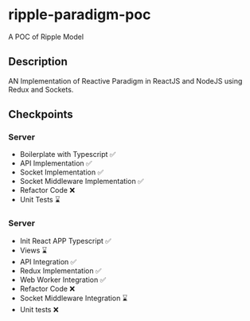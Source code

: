# ripple-paradigm-poc
A POC of Ripple Model

## Description
AN Implementation of Reactive Paradigm in ReactJS and NodeJS using Redux and Sockets.


## Checkpoints

### Server

- Boilerplate with Typescript  ✅
- API Implementation  ✅
- Socket Implementation  ✅
- Socket Middleware Implementation  ✅
- Refactor Code ❌  
- Unit Tests ⌛

### Server

- Init React APP Typescript ✅
- Views ⌛
- API Integration ✅
- Redux Implementation ✅
- Web Worker Integration ✅
- Refactor Code ❌
- Socket Middleware Integration ⌛
- Unit tests ❌
